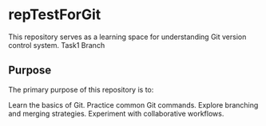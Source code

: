 # repTestForGit

This repository serves as a learning space for understanding Git version control system. Task1 Branch

## Purpose
The primary purpose of this repository is to:

Learn the basics of Git.
Practice common Git commands.
Explore branching and merging strategies.
Experiment with collaborative workflows.